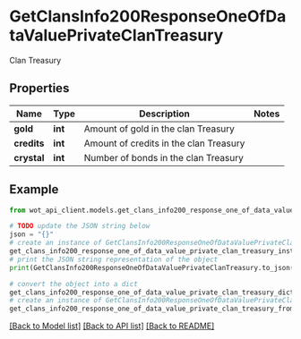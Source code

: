 # GetClansInfo200ResponseOneOfDataValuePrivateClanTreasury

Clan Treasury

## Properties

Name | Type | Description | Notes
------------ | ------------- | ------------- | -------------
**gold** | **int** | Amount of gold in the сlan Treasury | 
**credits** | **int** | Amount of credits in the сlan Treasury | 
**crystal** | **int** | Number of bonds in the сlan Treasury | 

## Example

```python
from wot_api_client.models.get_clans_info200_response_one_of_data_value_private_clan_treasury import GetClansInfo200ResponseOneOfDataValuePrivateClanTreasury

# TODO update the JSON string below
json = "{}"
# create an instance of GetClansInfo200ResponseOneOfDataValuePrivateClanTreasury from a JSON string
get_clans_info200_response_one_of_data_value_private_clan_treasury_instance = GetClansInfo200ResponseOneOfDataValuePrivateClanTreasury.from_json(json)
# print the JSON string representation of the object
print(GetClansInfo200ResponseOneOfDataValuePrivateClanTreasury.to_json())

# convert the object into a dict
get_clans_info200_response_one_of_data_value_private_clan_treasury_dict = get_clans_info200_response_one_of_data_value_private_clan_treasury_instance.to_dict()
# create an instance of GetClansInfo200ResponseOneOfDataValuePrivateClanTreasury from a dict
get_clans_info200_response_one_of_data_value_private_clan_treasury_from_dict = GetClansInfo200ResponseOneOfDataValuePrivateClanTreasury.from_dict(get_clans_info200_response_one_of_data_value_private_clan_treasury_dict)
```
[[Back to Model list]](../README.md#documentation-for-models) [[Back to API list]](../README.md#documentation-for-api-endpoints) [[Back to README]](../README.md)


